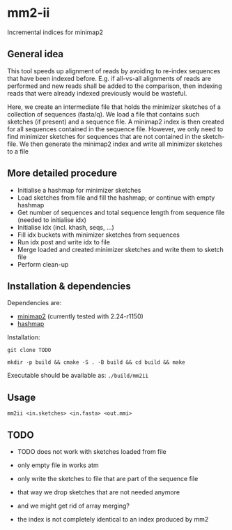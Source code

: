 # mm2-ii
Incremental indices for minimap2


## General idea

This tool speeds up alignment of reads by avoiding to re-index sequences that have been indexed before.
E.g. if all-vs-all alignments of reads are performed and new reads shall be added to the comparison,
then indexing reads that were already indexed previously would be wasteful.

Here, we create an intermediate file that holds the minimizer sketches of a collection of sequences (fasta/q).
We load a file that contains such sketches (if present) and a sequence file. 
A minimap2 index is then created for all sequences contained in the sequence file. 
However, we only need to find minimizer sketches for sequences that are not contained in the sketch-file.
We then generate the minimap2 index and write all minimizer sketches to a file

## More detailed procedure

- Initialise a hashmap for minimizer sketches
- Load sketches from file and fill the hashmap; or continue with empty hashmap
- Get number of sequences and total sequence length from sequence file (needed to initialise idx)
- Initialise idx (incl. khash, seqs, ...)
- Fill idx buckets with minimizer sketches from sequences
- Run idx post and write idx to file
- Merge loaded and created minimizer sketches and write them to sketch file
- Perform clean-up


## Installation & dependencies

Dependencies are:

- [minimap2](https://github.com/lh3/minimap2) (currently tested with 2.24-r1150)
- [hashmap](https://github.com/DavidLeeds/hashmap)


Installation:

`git clone TODO`

`mkdir -p build && cmake -S . -B build && cd build && make`

Executable should be available as: `./build/mm2ii`

## Usage

`mm2ii <in.sketches> <in.fasta> <out.mmi>`


## TODO

- TODO does not work with sketches loaded from file
- only empty file in works atm


- only write the sketches to file that are part of the sequence file
- that way we drop sketches that are not needed anymore
- and we might get rid of array merging?
- the index is not completely identical to an index produced by mm2



